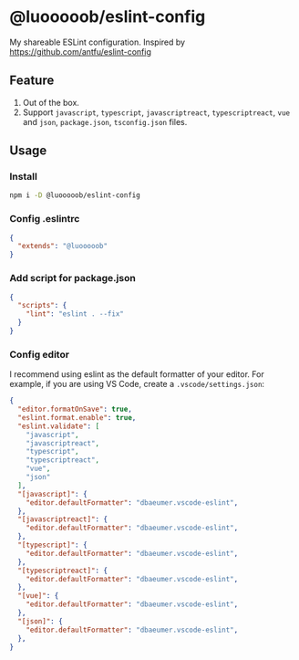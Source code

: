 # @luooooob/eslint-config

My shareable ESLint configuration. Inspired by https://github.com/antfu/eslint-config

## Feature

1. Out of the box.
2. Support `javascript`, `typescript`, `javascriptreact`, `typescriptreact`, `vue` and `json`, `package.json`, `tsconfig.json` files.

## Usage

### Install 

```sh
npm i -D @luooooob/eslint-config
```

### Config .eslintrc

```json
{
  "extends": "@luooooob"
}
```

### Add script for package.json

```json
{
  "scripts": {
    "lint": "eslint . --fix"
  }
}
```

### Config editor

I recommend using eslint as the default formatter of your editor. For example, if you are using VS Code, create a `.vscode/settings.json`:

```json
{
  "editor.formatOnSave": true,
  "eslint.format.enable": true,
  "eslint.validate": [
    "javascript",
    "javascriptreact",
    "typescript",
    "typescriptreact",
    "vue",
    "json"
  ],
  "[javascript]": {
    "editor.defaultFormatter": "dbaeumer.vscode-eslint",
  },
  "[javascriptreact]": {
    "editor.defaultFormatter": "dbaeumer.vscode-eslint",
  },
  "[typescript]": {
    "editor.defaultFormatter": "dbaeumer.vscode-eslint",
  },
  "[typescriptreact]": {
    "editor.defaultFormatter": "dbaeumer.vscode-eslint",
  },
  "[vue]": {
    "editor.defaultFormatter": "dbaeumer.vscode-eslint",
  },
  "[json]": {
    "editor.defaultFormatter": "dbaeumer.vscode-eslint",
  },
}
```
